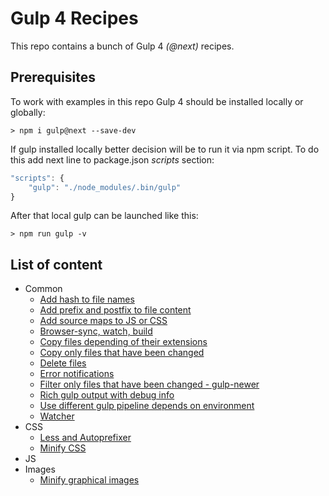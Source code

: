 # Gulp 4 Recipes
This repo contains a bunch of Gulp 4 _(@next)_ recipes.

## Prerequisites
To work with examples in this repo Gulp 4 should be installed locally or globally:
```
> npm i gulp@next --save-dev
```
If gulp installed locally better decision will be to run it via npm script. To do this add next line to package.json _scripts_ section:
```javascript
"scripts": {
    "gulp": "./node_modules/.bin/gulp"
}
```
After that local gulp can be launched like this:
```
> npm run gulp -v
```

## List of content
* Common
  * [Add hash to file names](./recipes/add_hash_to_file_names/description.md)
  * [Add prefix and postfix to file content](./recipes/add_prefix_and_postfix_to_file_content/description.md)
  * [Add source maps to JS or CSS](./recipes/add_source_maps_to_js_or_css/description.md)
  * [Browser-sync, watch, build](./recipes/browser-sync_watch_build/description.md)
  * [Copy files depending of their extensions](./recipes/copy_files_depending_of_their_extensions/description.md)
  * [Copy only files that have been changed](./recipes/copy_only_files_that_have_been_changed/description.md)
  * [Delete files](./recipes/delete_files/description.md)
  * [Error notifications](./recipes/error_notifications/description.md)
  * [Filter only files that have been changed - gulp-newer](./recipes/filter_only_files_that_have_been_changed_gulp_newer/description.md)
  * [Rich gulp output with debug info](./recipes/rich_gulp_output_with_debug_info/description.md)
  * [Use different gulp pipeline depends on environment](./recipes/use_different_gulp_pipeline_depends_on_environment/description.md)
  * [Watcher](./recipes/watcher/description.md)
* CSS
  * [Less and Autoprefixer](./recipes/less_and_autoprefixer/description.md)
  * [Minify CSS](./recipes/minify_css/description.md)
* JS
* Images
  * [Minify graphical images](./recipes/minify_graphical_images/description.md)